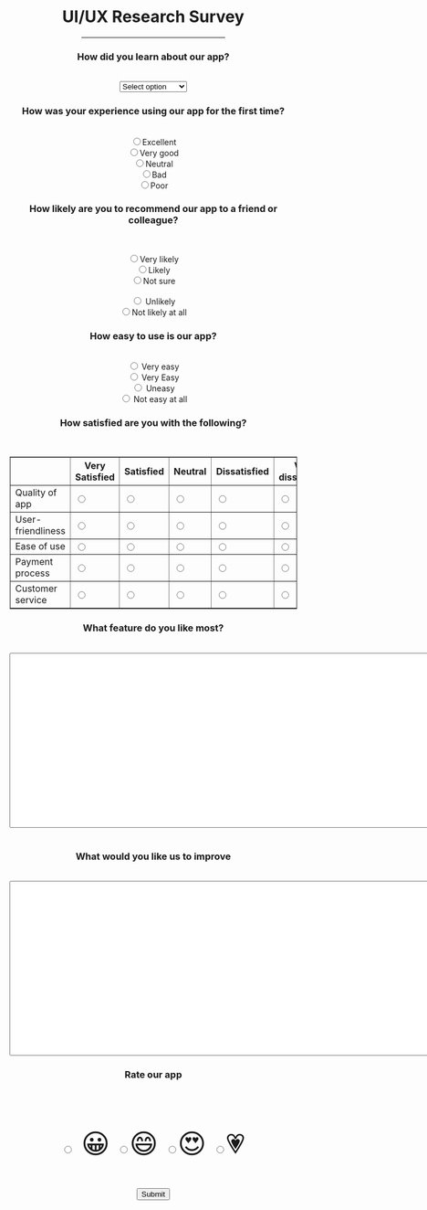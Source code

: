 <!DOCTYPE html>
<html>
<head>
<meta name="viewport" content="width=device-width, initial-scale=1">
    <title>USER EXPERIECE RESERACH SURVEY</title>
    <style>
body{
   background-image: url("online picture.jpg");
   background-size: 100%;
}
@media screen and (min-width: 600px) {
  div.example {
    font-size: 80px;
  }
}

@media screen and (max-width: 600px) {
  div.example {
    font-size: 30px;
  }
div{
background-color: #a8e063;
outline-style: dotted;
}
    </style>
</head>
<body>
<center>
<div class="maggie">
    <form action="/action_page.php" method="POST">
            <h1>UI/UX Research Survey</h1>
            <hr  width=50% />
            <h3>How did you learn about our app?</h3><br />
            <select id="APP" name="APP">
                <option value="select option">Select option</option>
                <option value="Search engine">Search engine</option>
                <option value="Facebook">Facebook</option>
                <option value="Twitter">Twitter</option>
                <option value="Instagram">Instagram</option>
                <option value="play store">Play store</option>
                <option value="Another website">Another website</option>
                <option value="Other text">Other text</option>
              </select>
<H3>How was your experience using our app for the first time?</H3><br />
<input type="radio" name="Excellent" />Excellent
<br>
<input type="radio" name="Very good" />Very good
<br>
<input type="radio" name="Neutral" />Neutral
<br>
<input type="radio" name="Bad" />Bad
<br>
<input type="radio" name="Poor" />Poor
<br>
<H3>How likely are you to recommend our app to a friend or colleague?</H3><br />

<input type="radio" name="Very likely" />Very likely
<br>
<input type="radio" name="Likely" />Likely 
<br>
<input type="radio" name="Not sure" />Not sure  
<br>
<input type="radio" name="Unlikely" /> Unlikely 
<br/>
 <input type="radio" name="Not likely at all" />Not likely at all
<br/>
<H3>How easy to use is our app?</H3><br />
<input type="radio" name="app" value="Very easy" />
<label for="Very easy"> Very easy</label>
<br>
<input type="radio" name="app" value="Easy" />
<label for="Very easy"> Very Easy</label>
<br>
<input type="radio" name="app" value="Uneasy" />
<label for="Uneasy"> Uneasy</label>
<br>
 <input type="radio" name="app" value="Not easy at all" />
 <label for="Not easy at all"> Not easy at all</label>
<br>
<H3>How satisfied are you with the following?</H3><br />
<table border="1">
    <tr>
        <th></th>
        <th>Very Satisfied</th>
        <th>Satisfied</th>
        <th>Neutral</th>
        <th>Dissatisfied</th>
        <th>Very dissatisfied</th>
    </tr>
    <tr>
        <td>Quality of app</td>
        <td><input type="radio"></td>
        <td><input type="radio"></td>
        <td><input type="radio"></td>
        <td><input type="radio"></td>
        <td><input type="radio"></td>
    </tr>
    <tr>
        <td>User-friendliness</td>
        <td><input type="radio"></td>
        <td><input type="radio"></td>
        <td><input type="radio"></td>
        <td><input type="radio"></td>
        <td><input type="radio"></td>
    </tr>
    <tr>
        <td>Ease of use</td>
        <td><input type="radio"></td>
        <td><input type="radio"></td>
        <td><input type="radio"></td>
        <td><input type="radio"></td>
        <td><input type="radio"></td>
    </tr>
    <tr>
        <td>Payment process</td>
        <td><input type="radio"></td>
        <td><input type="radio"></td>
        <td><input type="radio"></td>
        <td><input type="radio"></td>
        <td><input type="radio"></td>
    </tr>
    <tr>
        <td>Customer service</td>
        <td><input type="radio"></td>
        <td><input type="radio"></td>
        <td><input type="radio"></td>
        <td><input type="radio"></td>
        <td><input type="radio"></td>
    </tr>
</table>
<H3>What feature do you like most?</H3><br />
<textarea name="border-radius:10px" rows="20" cols="100"></textarea><br />
<br />
<H3>What would you like us to improve</H3><br />
<textarea name="border-radius:10px" rows="20" cols="100"></textarea>
<H3>Rate our app</H3><br />
<p style="font-size:48px">
   <tr>
        <td><input type="radio"> &#128512;</td>
        <td><input type="radio">&#128516;</td>
        <td><input type="radio">&#128525;</td>
        <td><input type="radio">&#128151;</td>
       </tr> 
    </p>
    <input type="submit" value="Submit">
      </center>
    </form>
</div>
</body>
</html>
